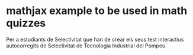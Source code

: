 # mathjax example to be used in math quizzes
Per a estudiants de Selectivitat que han de crear els seus test interactius autocorregits de Selectivitat de Tecnologia Industrial del Pompeu
